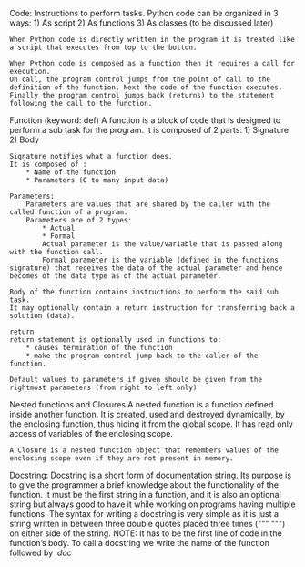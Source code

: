 Code: Instructions to perform tasks.
    Python code can be organized in 3 ways:
        1) As script
        2) As functions
        3) As classes (to be discussed later)

    When Python code is directly written in the program it is treated like a script that executes from top to the botton.

    When Python code is composed as a function then it requires a call for execution. 
    On call, the program control jumps from the point of call to the definition of the function. Next the code of the function executes. Finally the program control jumps back (returns) to the statement following the call to the function.


Function (keyword: def)
    A function is a block of code that is designed to perform a
    sub task for the program.
    It is composed of 2 parts:
        1) Signature
        2) Body

    Signature notifies what a function does.
    It is composed of : 
        * Name of the function
        * Parameters (0 to many input data)

    Parameters:
        Parameters are values that are shared by the caller with the called function of a program.
        Parameters are of 2 types:
            * Actual
            * Formal
            Actual parameter is the value/variable that is passed along with the function call.
            Formal parameter is the variable (defined in the functions signature) that receives the data of the actual parameter and hence becomes of the data type as of the actual parameter.

    Body of the function contains instructions to perform the said sub task.
    It may optionally contain a return instruction for transferring back a solution (data).

    return
    return statement is optionally used in functions to:
        * causes termination of the function 
        * make the program control jump back to the caller of the function.

    Default values to parameters if given should be given from the rightmost parameters (from right to left only)


Nested functions and Closures
    A nested function is a function defined inside another function. 
    It is created, used and destroyed dynamically, by the enclosing function, thus hiding it from the global scope.
    It has read only access of variables of the enclosing scope.

    A Closure is a nested function object that remembers values of the enclosing scope even if they are not present in memory. 

Docstring:
    Docstring is a short form of documentation string. 
    Its purpose is to give the programmer a brief knowledge about the functionality of the function. It must be the first string in a function, and it is also an optional string but always good to have it while working on programs having multiple functions. 
    The syntax for writing a docstring is very simple as it is just a string written in between three double quotes placed three times (""" """) on either side of the string. 
    NOTE: It has to be the first line of code in the function’s body. 
    To call a docstring we write the name of the function followed by ._doc_